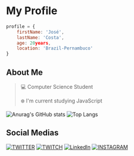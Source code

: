 # My Profile
```JavaScript
profile = {
    firstName: 'José',
    lastName: 'Costa',
    age: 20years,
    location: 'Brazil-Pernambuco'
}
```
## About Me
>:computer: Computer Science Student
>
>:snowflake: I'm current studying JavaScript

![Anurag's GitHub stats](https://github-readme-stats.vercel.app/api?username=GeyzonErik&show_icons=true&border_radius=12&hide_border=true&title_color=3498db&icon_color=3498db)
![Top Langs](https://github-readme-stats.vercel.app/api/top-langs/?username=GeyzonErik&layout=compact&border_radius=12&hide_border=true&title_color=3498db&icon_color=3498db)


## Social Medias

[![TWITTER](https://i.ibb.co/VvjHLjk/TWITTER.png)](https://twitter.com/Erikles47) [![TWITCH](https://i.ibb.co/3MDk6VF/TWITCH.png)](https://www.twitch.tv/g_e_zu)  [![LinkedIn](https://i.ibb.co/pQQZ6Xz/LINKEDIN.png)](https://www.linkedin.com/in/jos%C3%A9-costa-1063121a7/)  [![INSTAGRAM](https://i.ibb.co/Y3SR8qR/INSTAGRAM.png)](https://www.instagram.com/_geyzon_/) 
